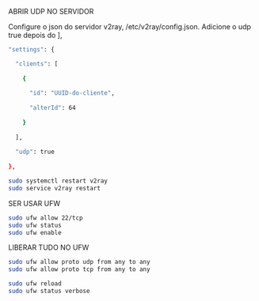 ABRIR UDP NO SERVIDOR

Configure o json do servidor v2ray, /etc/v2ray/config.json. Adicione o udp true depois do ],

```sh
"settings": {

  "clients": [
  
    {
	
      "id": "UUID-do-cliente",
	  
      "alterId": 64
	  
    }
	
  ],
  
  "udp": true
  
},
```

```sh
sudo systemctl restart v2ray
sudo service v2ray restart
```

SER USAR UFW
```sh
sudo ufw allow 22/tcp
sudo ufw status
sudo ufw enable
```

LIBERAR TUDO NO UFW
```sh
sudo ufw allow proto udp from any to any
sudo ufw allow proto tcp from any to any
```
```sh
sudo ufw reload
sudo ufw status verbose
```


